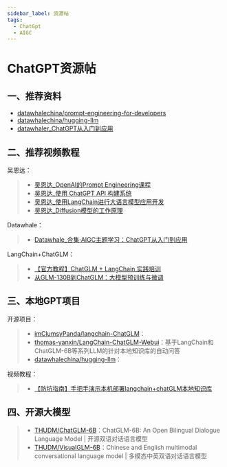 ```yaml
---
sidebar_label: 资源帖
tags:
  - ChatGpt
  - AIGC
---
```

# ChatGPT资源帖

## 一、推荐资料

- [datawhalechina/prompt-engineering-for-developers](https://github.com/datawhalechina/prompt-engineering-for-developers)
- [datawhalechina/hugging-llm](https://github.com/datawhalechina/hugging-llm)
- [datawhaler_ChatGPT从入门到应用](https://datawhaler.feishu.cn/docx/MNHBdr7hqoEdNexMoi2cbYpcnTe)

## 二、推荐视频教程

吴恩达：

> * [吴恩达_OpenAI的Prompt Engineering课程](https://space.bilibili.com/431850986/channel/collectiondetail?sid=1343514)
> * [吴恩达_使用 ChatGPT API 构建系统](https://www.bilibili.com/video/BV1U8411f7dZ)
> * [吴恩达_使用LangChain进行大语言模型应用开发](https://www.bilibili.com/video/BV1Ks4y1q7vP)
> * [吴恩达_Diffusion模型的工作原理](https://www.bilibili.com/video/BV1zm4y1i7ew/)

Datawhale：

> * [Datawhale_合集·AIGC主题学习：ChatGPT从入门到应用](https://space.bilibili.com/431850986/channel/collectiondetail?sid=1315092)

LangChain+ChatGLM：

> * [【官方教程】ChatGLM + LangChain 实践培训](https://www.bilibili.com/video/BV13M4y1e7cN/)
> * [从GLM-130B到ChatGLM：大模型预训练与微调](https://www.bilibili.com/video/BV1iu4y1Z7bv)

## 三、本地GPT项目

开源项目：

> * [imClumsyPanda/langchain-ChatGLM](https://github.com/imClumsyPanda/langchain-ChatGLM)：
> * [thomas-yanxin/LangChain-ChatGLM-Webui](https://github.com/thomas-yanxin/LangChain-ChatGLM-Webui)：基于LangChain和ChatGLM-6B等系列LLM的针对本地知识库的自动问答
> * [datawhalechina/hugging-llm](https://github.com/datawhalechina/hugging-llm)：

视频教程：

> * [【防坑指南】手把手演示本机部署langchain+chatGLM本地知识库](https://www.bilibili.com/video/BV1Ah4y1d79a)

## 四、开源大模型

> * [THUDM/ChatGLM-6B](https://github.com/THUDM/ChatGLM-6B)：ChatGLM-6B: An Open Bilingual Dialogue Language Model | 开源双语对话语言模型
> * [THUDM/VisualGLM-6B](https://github.com/THUDM/VisualGLM-6B)：Chinese and English multimodal conversational language model | 多模态中英双语对话语言模型